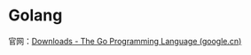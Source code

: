 # Golang

官网：[Downloads - The Go Programming Language (google.cn)](https://golang.google.cn/dl/)





